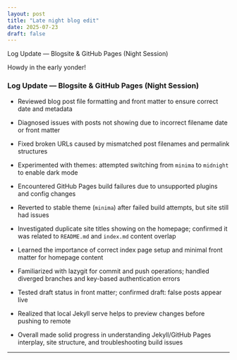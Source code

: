 ```yaml
---
layout: post 
title: "Late night blog edit" 
date: 2025-07-23
draft: false 
---
```


Log Update — Blogsite & GitHub Pages (Night Session)

Howdy in the early yonder!


### Log Update — Blogsite & GitHub Pages (Night Session)

- Reviewed blog post file formatting and front matter to ensure correct date and metadata
    
- Diagnosed issues with posts not showing due to incorrect filename date or front matter
    
- Fixed broken URLs caused by mismatched post filenames and permalink structures
    
- Experimented with themes: attempted switching from `minima` to `midnight` to enable dark mode
    
- Encountered GitHub Pages build failures due to unsupported plugins and config changes
    
- Reverted to stable theme (`minima`) after failed build attempts, but site still had issues
    
- Investigated duplicate site titles showing on the homepage; confirmed it was related to `README.md` and `index.md` content overlap
    
- Learned the importance of correct index page setup and minimal front matter for homepage content
    
- Familiarized with lazygit for commit and push operations; handled diverged branches and key-based authentication errors
    
- Tested draft status in front matter; confirmed draft: false posts appear live
    
- Realized that local Jekyll serve helps to preview changes before pushing to remote
    
- Overall made solid progress in understanding Jekyll/GitHub Pages interplay, site structure, and troubleshooting build issues
    

---





